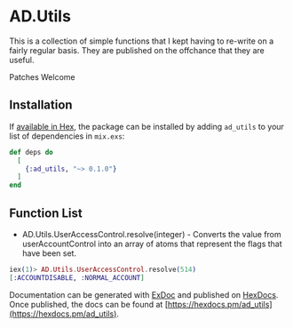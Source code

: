 # AD.Utils

This is a collection of simple functions that I kept having to re-write on a fairly regular basis.  They are published on the offchance that they are useful.

Patches Welcome

## Installation

If [available in Hex](https://hex.pm/docs/publish), the package can be installed
by adding `ad_utils` to your list of dependencies in `mix.exs`:

```elixir
def deps do
  [
    {:ad_utils, "~> 0.1.0"}
  ]
end
```

## Function List

* AD.Utils.UserAccessControl.resolve(integer) - Converts the value from userAccountControl into an array of atoms that represent the flags that have been set.

```elixir
iex(1)> AD.Utils.UserAccessControl.resolve(514)
[:ACCOUNTDISABLE, :NORMAL_ACCOUNT]
```

Documentation can be generated with [ExDoc](https://github.com/elixir-lang/ex_doc)
and published on [HexDocs](https://hexdocs.pm). Once published, the docs can
be found at [https://hexdocs.pm/ad_utils](https://hexdocs.pm/ad_utils).

